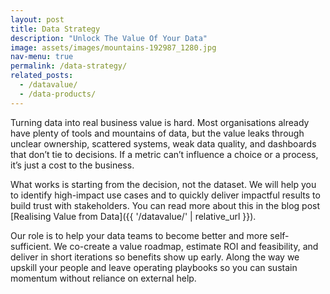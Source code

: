 ```yaml
---
layout: post
title: Data Strategy
description: "Unlock The Value Of Your Data"
image: assets/images/mountains-192987_1280.jpg
nav-menu: true
permalink: /data-strategy/
related_posts:
  - /datavalue/
  - /data-products/
---
```


Turning data into real business value is hard. Most organisations already have plenty of tools and mountains of data, but the value leaks through unclear ownership, scattered systems, weak data quality, and dashboards that don’t tie to decisions. If a metric can’t influence a choice or a process, it’s just a cost to the business.

What works is starting from the decision, not the dataset. We will help you to identify high-impact use cases and to quickly deliver impactful results to build trust with stakeholders. You can read more about this in the blog post [Realising Value from Data]({{ '/datavalue/' | relative_url }}).

Our role is to help your data teams to become better and more self-sufficient. We co-create a value roadmap, estimate ROI and feasibility, and deliver in short iterations so benefits show up early. Along the way we upskill your people and leave operating playbooks so you can sustain momentum without reliance on external help.